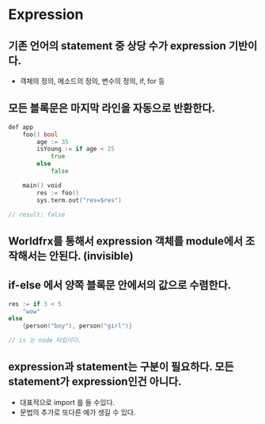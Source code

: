 # Expression

## 기존 언어의 statement 중 상당 수가 expression 기반이다.

* 객체의 정의, 메소드의 정의, 변수의 정의, if, for 등

## 모든 블록문은 마지막 라인을 자동으로 반환한다.

```go
def app
    foo() bool
        age := 35
        isYoung := if age < 25
            true
        else
            false

    main() void
        res := foo()
        sys.term.out("res=$res")

// result: false
```

## Worldfrx를 통해서 expression 객체를 module에서 조작해서는 안된다. (invisible)

## if-else 에서 양쪽 블록문 안에서의 값으로 수렴한다.

```go
res := if 3 < 5
    "wow"
else
    {person("boy"), person("girl")}

// is 는 node 타입이다.
```

## expression과 statement는 구분이 필요하다. 모든 statement가 expression인건 아니다.

* 대표적으로 import 를 들 수있다.
* 문법의 추가로 또다른 예가 생길 수 있다.
